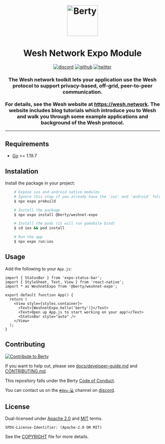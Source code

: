 <h1 align="center">
  <img src="https://wesh.network/img/LogoCubes.svg" alt="Berty" title="Berty" height="100px" />
</h1>
<h1 align="center">
Wesh Network Expo Module
</h1>
<p align="center">
    <a href="https://crpt.fyi/berty-discord"><img alt="discord" src="https://img.shields.io/badge/discord-gray?logo=discord" /></a>
    <a href="https://github.com/berty"><img alt="github" src="https://img.shields.io/badge/@berty-471961?logo=github" /></a>
    <a href="https://twitter.com/weshnet"><img alt="twitter" src="https://img.shields.io/twitter/follow/berty?label=%40weshnet&style=flat&logo=twitter" /></a>
</p>

<h3 align="center">The Wesh network toolkit lets your application use the Wesh protocol to support privacy-based, off-grid, peer-to-peer communication.  
<br/><br/>For details, see the Wesh website at <a href="https://wesh.network">https://wesh.network</a>. The website includes blog tutorials which introduce you to Wesh and walk you through some example applications and background of the Wesh protocol.</h3>

---

## Requirements

- [Go](https://golang.org/doc/install) >= 1.19.7
## Instalation

Install the package in your project:

```sh
    # Expose ios and android native modules
    # Ignore this step if you already have the 'ios' and 'android' folders in your project.
    $ npx expo prebuild 

    # Install the package
    $ npx expo install @berty/weshnet-expo

    # Install the pods (it will run gomobile bind)
    $ cd ios && pod install

    # Run the app
    $ npx expo run:ios
```

## Usage

Add the following to your `App.js`:

```tsx
import { StatusBar } from 'expo-status-bar';
import { StyleSheet, Text, View } from 'react-native';
import * as WeshnetExpo from '@berty/weshnet-expo';

export default function App() {
  return (
    <View style={styles.container}>
      <Text>{WeshnetExpo.hello('berty')}</Text>
      <Text>Open up App.js to start working on your app!</Text>
      <StatusBar style="auto" />
    </View>
  );
}
```

## Contributing

[![Contribute to Berty](https://assets.berty.tech/files/contribute-contribute_v2--Contribute-berty-ultra-light.gif)](https://github.com/berty/community)

If you want to help out, please see [docs/developer-guide.md](./docs/developer-guide.md) and [CONTRIBUTING.md](./CONTRIBUTING.md).

This repository falls under the Berty [Code of Conduct](https://github.com/berty/community/blob/master/CODE_OF_CONDUCT.md).

You can contact us on the [`#dev-💻`](https://crpt.fyi/berty-dev-discord) channel on [discord](https://crpt.fyi/berty-discord).

## License

Dual-licensed under [Apache 2.0](https://www.apache.org/licenses/LICENSE-2.0) and [MIT](https://opensource.org/licenses/MIT) terms.

`SPDX-License-Identifier: (Apache-2.0 OR MIT)`

See the [COPYRIGHT](./COPYRIGHT) file for more details.
